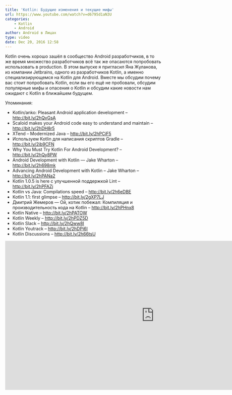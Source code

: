 ```yaml
---
title: 'Kotlin: Будущие изменения и текущие мифы'
url: https://www.youtube.com/watch?v=d6795d1aN3U
categories:
    - Kotlin
    - Android
author: Android в Лицах
type: video
date: Dec 20, 2016 12:58
---
```

Kotlin очень хорошо зашёл в сообщество Android разработчиков, в то же время множество разработчиков всё так же опасаются попробовать использовать в production.
В этом выпуске я пригласил Яна Жуланова, из компании Jetbrains, одного из разработчиков Kotlin, а именно специализирующемся на Kotlin для Android.
Вместе мы обсудим почему вас стоит попробовать Kotlin, если вы его ещё не пробовали, обсудим популярные мифы и опасения о Kotlin и обсудим какие новости нам ожидают c Kotlin в ближайшем будущем.

Упоминания:

* Kotlin/anko: Pleasant Android application development – http://bit.ly/2hQvGsA
* Scaloid makes your Android code easy to understand and maintain – http://bit.ly/2hDH8r5
* XTend – Modernized Java – http://bit.ly/2hPCiF5
* Используем Kotlin для написания скриптов Gradle – http://bit.ly/2ib9CFN
* Why You Must Try Kotlin For Android Development? – http://bit.ly/2hQy8PW
* Android Development with Kotlin — Jake Wharton – http://bit.ly/2h698mk
* Advancing Android Development with Kotlin – Jake Wharton – http://bit.ly/2hPANa2
* Kotlin 1.0.5 is here с улучшенной поддержкой Lint – http://bit.ly/2hPFAZj
* Kotlin vs Java: Compilations speed – http://bit.ly/2h6eDBE
* Kotlin 1.1: first glimpse – http://bit.ly/2gXP7LJ
* Дмитрий Жемеров — Ой, котик побежал: Компиляция и производительность кода на Kotlin – http://bit.ly/2hPHnx8
* Kotlin Native – http://bit.ly/2hPATOW
* Kotlin Weekly – http://bit.ly/2hPDZ5D
* Kotlin Slack – http://bit.ly/2hQww8I
* Kotlin Youtrack – http://bit.ly/2hDPj6I
* Kotlin Discussions – http://bit.ly/2h66tsU

<iframe width="960" height="480" src="https://www.youtube.com/embed/d6795d1aN3U" frameborder="0" allowfullscreen></iframe>

